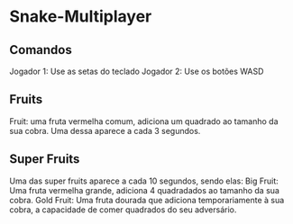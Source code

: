 # Snake-Multiplayer

## Comandos
  Jogador 1: Use as setas do teclado
  Jogador 2: Use os botões WASD

## Fruits
Fruit: uma fruta vermelha comum, adiciona um quadrado ao tamanho da sua cobra. Uma dessa aparece a cada 3 segundos.
  
## Super Fruits
  Uma das super fruits aparece a cada 10 segundos, sendo elas:
  Big Fruit: Uma fruta vermelha grande, adiciona 4 quadradados ao tamanho da sua cobra.
  Gold Fruit: Uma fruta dourada que adiciona temporariamente à sua cobra, a capacidade de comer quadrados do seu adversário.
